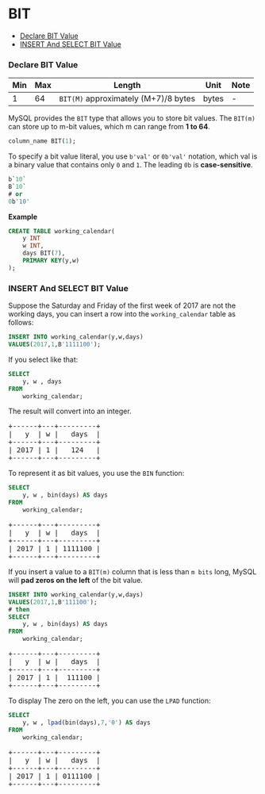 # BIT

* [Declare BIT Value](#declare-bit-value)
* [INSERT And SELECT BIT Value](#insert-and-select-bit-value)

### Declare BIT Value
Min | Max | Length | Unit | Note
---|---|---|---|---|
1 | 64 | `BIT(M)` approximately (M+7)/8 bytes | bytes | -

MySQL provides the `BIT` type that allows you to store bit values. The `BIT(m)` can store up to m-bit values, which m can range from **1 to 64**.

```sql
column_name BIT(1);
```

To specify a bit value literal, you use `b'val'` or `0b'val'` notation, which val is a binary value that contains only `0` and `1`.
The leading `0b` is **case-sensitive**.

```sql
b`10`
B`10`
# or
0b'10'
```

**Example**

```sql
CREATE TABLE working_calendar(
    y INT
    w INT,
    days BIT(7),
    PRIMARY KEY(y,w)
);
```

### INSERT And SELECT BIT Value
Suppose the Saturday and Friday of the first week of 2017 are not the working days, you can insert a row into the `working_calendar` table as follows:

```sql
INSERT INTO working_calendar(y,w,days)
VALUES(2017,1,B'1111100');
```

If you select like that:

```sql
SELECT
    y, w , days
FROM
    working_calendar;
```

The result will convert into an integer.

<pre>
+------+---+---------+
|   y  | w |   days  |
+------+---+---------+
| 2017 | 1 |   124   |
+------+---+---------+
</pre>

To represent it as bit values, you use the `BIN` function:

```sql
SELECT
    y, w , bin(days) AS days
FROM
    working_calendar;
```

<pre>
+------+---+---------+
|   y  | w |   days  |
+------+---+---------+
| 2017 | 1 | 1111100 |
+------+---+---------+
</pre>

If you insert a value to a `BIT(m)` column that is less than `m bits` long, MySQL will **pad zeros on the left** of the bit value.

```sql
INSERT INTO working_calendar(y,w,days)
VALUES(2017,1,B'111100');
# then
SELECT
    y, w , bin(days) AS days
FROM
    working_calendar;
```

<pre>
+------+---+---------+
|   y  | w |   days  |
+------+---+---------+
| 2017 | 1 |  111100 |
+------+---+---------+
</pre>

To display The zero on the left, you can use the `LPAD` function:

```sql
SELECT
    y, w , lpad(bin(days),7,'0') AS days
FROM
    working_calendar;
```

<pre>
+------+---+---------+
|   y  | w |   days  |
+------+---+---------+
| 2017 | 1 | 0111100 |
+------+---+---------+
</pre>
